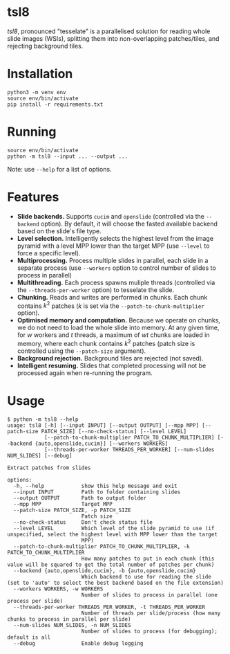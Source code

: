 tsl8
====

*tsl8*, pronounced "tesselate" is a parallelised solution for reading whole slide images (WSIs), splitting them into non-overlapping patches/tiles, and rejecting background tiles.

# Installation
```
python3 -m venv env
source env/bin/activate
pip install -r requirements.txt
```

# Running
```
source env/bin/activate
python -m tsl8 --input ... --output ...
```
Note: use `--help` for a list of options. 

# Features
- **Slide backends.** Supports `cucim` and `openslide` (controlled via the `--backend` option). By default, it will choose the fasted available backend based on the slide's file type.
- **Level selection.** Intelligently selects the highest level from the image pyramid with a level MPP lower than the target MPP (use `--level` to force a specific level).
- **Multiprocessing.** Process multiple slides in parallel, each slide in a separate process (use `--workers` option to control number of slides to process in parallel)
- **Multithreading.** Each process spawns muliple threads (controlled via the `--threads-per-worker` option) to tesselate the slide. 
- **Chunking.** Reads and writes are performed in chunks. Each chunk contains $k^2$ patches ($k$ is set via the `--patch-to-chunk-multiplier` option).
- **Optimised memory and computation.** Because we operate on chunks, we do not need to load the whole slide into memory. At any given time, for $w$ workers and $t$ threads, a maximum of $wt$ chunks are loaded in memory, where each chunk contains $k^2$ patches (patch size is controlled using the `--patch-size` argument).
- **Background rejection.** Background tiles are rejected (not saved).
- **Intelligent resuming.** Slides that completed processing will not be processed again when re-running the program.

# Usage
```
$ python -m tsl8 --help
usage: tsl8 [-h] [--input INPUT] [--output OUTPUT] [--mpp MPP] [--patch-size PATCH_SIZE] [--no-check-status] [--level LEVEL]
            [--patch-to-chunk-multiplier PATCH_TO_CHUNK_MULTIPLIER] [--backend {auto,openslide,cucim}] [--workers WORKERS]
            [--threads-per-worker THREADS_PER_WORKER] [--num-slides NUM_SLIDES] [--debug]

Extract patches from slides

options:
  -h, --help            show this help message and exit
  --input INPUT         Path to folder containing slides
  --output OUTPUT       Path to output folder
  --mpp MPP             Target MPP
  --patch-size PATCH_SIZE, -p PATCH_SIZE
                        Patch size
  --no-check-status     Don't check status file
  --level LEVEL         Which level of the slide pyramid to use (if unspecified, select the highest level with MPP lower than the target
                        MPP)
  --patch-to-chunk-multiplier PATCH_TO_CHUNK_MULTIPLIER, -k PATCH_TO_CHUNK_MULTIPLIER
                        How many patches to put in each chunk (this value will be squared to get the total number of patches per chunk)
  --backend {auto,openslide,cucim}, -b {auto,openslide,cucim}
                        Which backend to use for reading the slide (set to 'auto' to select the best backend based on the file extension)
  --workers WORKERS, -w WORKERS
                        Number of slides to process in parallel (one process per slide)
  --threads-per-worker THREADS_PER_WORKER, -t THREADS_PER_WORKER
                        Number of threads per slide/process (how many chunks to process in parallel per slide)
  --num-slides NUM_SLIDES, -n NUM_SLIDES
                        Number of slides to process (for debugging); default is all
  --debug               Enable debug logging
```